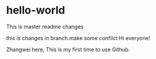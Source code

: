 # hello-world

This is master readme changes


this is changes in branch.make some confilct
Hi everyone!

Zhangwei here, This is my first time to use Github.
